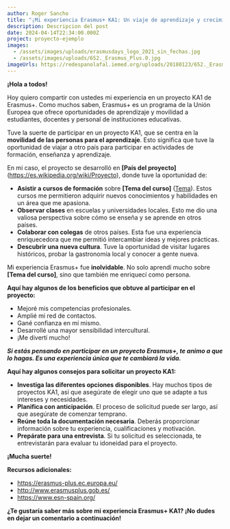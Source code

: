 ```yaml
---
author: Roger Sancho
title: "¡Mi experiencia Erasmus+ KA1: Un viaje de aprendizaje y crecimiento!"
description: Descripcion del post
date: 2024-04-14T22:34:00.000Z
project: proyecto-ejemplo
images:
  - /assets/images/uploads/erasmusdays_logo_2021_sin_fechas.jpg
  - /assets/images/uploads/652._Erasmus_Plus.0.jpg
imageUrls: https://redespanolafal.iemed.org/uploads/20180123/652._Erasmus_Plus.0.jpg
---
```


**¡Hola a todos!**

Hoy quiero compartir con ustedes mi experiencia en un proyecto KA1 de Erasmus+. Como muchos saben, Erasmus+ es un programa de la Unión Europea que ofrece oportunidades de aprendizaje y movilidad a estudiantes, docentes y personal de instituciones educativas.

Tuve la suerte de participar en un proyecto KA1, que se centra en la **movilidad de las personas para el aprendizaje**. Esto significa que tuve la oportunidad de viajar a otro país para participar en actividades de formación, enseñanza y aprendizaje.

En mi caso, el proyecto se desarrolló en **\[País del proyecto]** (<https://es.wikipedia.org/wiki/Proyecto>), donde tuve la oportunidad de:

- **Asistir a cursos de formación** sobre **\[Tema del curso]** ([Tema](https://support.udemy.com/hc/es/articles/115000371028-C%C3%B3mo-proponer-temas-para-tu-curso-y-c%C3%B3mo-a%C3%B1adirlos)). Estos cursos me permitieron adquirir nuevos conocimientos y habilidades en un área que me apasiona.
- **Observar clases** en escuelas y universidades locales. Esto me dio una valiosa perspectiva sobre cómo se enseña y se aprende en otros países.
- **Colaborar con colegas** de otros países. Esta fue una experiencia enriquecedora que me permitió intercambiar ideas y mejores prácticas.
- **Descubrir una nueva cultura**. Tuve la oportunidad de visitar lugares históricos, probar la gastronomía local y conocer a gente nueva.

Mi experiencia Erasmus+ fue **inolvidable**. No solo aprendí mucho sobre **\[Tema del curso]**, sino que también me enriquecí como persona.

**Aquí hay algunos de los beneficios que obtuve al participar en el proyecto:**

- Mejoré mis competencias profesionales.
- Amplié mi red de contactos.
- Gané confianza en mí mismo.
- Desarrollé una mayor sensibilidad intercultural.
- ¡Me divertí mucho!

**_Si estás pensando en participar en un proyecto Erasmus+, te animo a que lo hagas. Es una experiencia única que te cambiará la vida._**

**Aquí hay algunos consejos para solicitar un proyecto KA1:**

- **Investiga las diferentes opciones disponibles**. Hay muchos tipos de proyectos KA1, así que asegúrate de elegir uno que se adapte a tus intereses y necesidades.
- **Planifica con anticipación**. El proceso de solicitud puede ser largo, así que asegúrate de comenzar temprano.
- **Reúne toda la documentación necesaria**. Deberás proporcionar información sobre tu experiencia, cualificaciones y motivación.
- **Prepárate para una entrevista**. Si tu solicitud es seleccionada, te entrevistarán para evaluar tu idoneidad para el proyecto.

**¡Mucha suerte!**

**Recursos adicionales:**

- <https://erasmus-plus.ec.europa.eu/>
- <http://www.erasmusplus.gob.es/>
- <https://www.esn-spain.org/>

**¿Te gustaría saber más sobre mi experiencia Erasmus+ KA1? ¡No dudes en dejar un comentario a continuación!**
